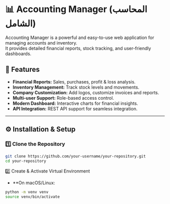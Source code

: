 # 📊 Accounting Manager (المحاسب الشامل)

Accounting Manager is a powerful and easy-to-use web application for managing accounts and inventory.  
It provides detailed financial reports, stock tracking, and user-friendly dashboards.  

## 🚀 Features
- **Financial Reports:** Sales, purchases, profit & loss analysis.
- **Inventory Management:** Track stock levels and movements.
- **Company Customization:** Add logos, customize invoices and reports.
- **Multi-user Support:** Role-based access control.
- **Modern Dashboard:** Interactive charts for financial insights.
- **API Integration:** REST API support for seamless integration.

---

## ⚙️ Installation & Setup

### 1️⃣ Clone the Repository

```bash
git clone https://github.com/your-username/your-repository.git
cd your-repository
```
2️⃣ Create & Activate Virtual Environment

- **On macOS/Linux:
```bash
python -m venv venv
source venv/bin/activate
```


